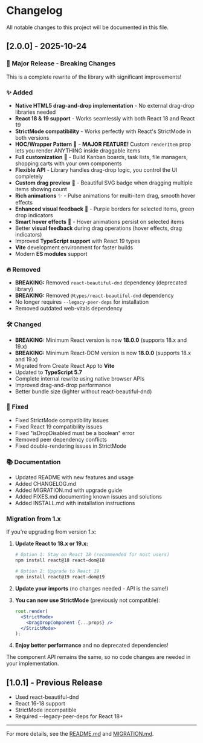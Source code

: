 # Changelog

All notable changes to this project will be documented in this file.

## [2.0.0] - 2025-10-24

### 🎉 Major Release - Breaking Changes

This is a complete rewrite of the library with significant improvements!

### ✨ Added

- **Native HTML5 drag-and-drop implementation** - No external drag-drop libraries needed
- **React 18 & 19 support** - Works seamlessly with both React 18 and React 19
- **StrictMode compatibility** - Works perfectly with React's StrictMode in both versions
- **HOC/Wrapper Pattern** 🎉 - **MAJOR FEATURE!** Custom `renderItem` prop lets you render ANYTHING inside draggable items
- **Full customization** 🎨 - Build Kanban boards, task lists, file managers, shopping carts with your own components
- **Flexible API** - Library handles drag-drop logic, you control the UI completely
- **Custom drag preview** 🎨 - Beautiful SVG badge when dragging multiple items showing count
- **Rich animations** ✨ - Pulse animations for multi-item drag, smooth hover effects
- **Enhanced visual feedback** 🌈 - Purple borders for selected items, green drop indicators
- **Smart hover effects** 🎯 - Hover animations persist on selected items
- Better **visual feedback** during drag operations (hover effects, drag indicators)
- Improved **TypeScript support** with React 19 types
- **Vite** development environment for faster builds
- Modern **ES modules** support

### 🔥 Removed

- **BREAKING:** Removed `react-beautiful-dnd` dependency (deprecated library)
- **BREAKING:** Removed `@types/react-beautiful-dnd` dependency
- No longer requires `--legacy-peer-deps` for installation
- Removed outdated web-vitals dependency

### 🛠️ Changed

- **BREAKING:** Minimum React version is now **18.0.0** (supports 18.x and 19.x)
- **BREAKING:** Minimum React-DOM version is now **18.0.0** (supports 18.x and 19.x)
- Migrated from Create React App to **Vite**
- Updated to **TypeScript 5.7**
- Complete internal rewrite using native browser APIs
- Improved drag-and-drop performance
- Better bundle size (lighter without react-beautiful-dnd)

### 🐛 Fixed

- Fixed StrictMode compatibility issues
- Fixed React 19 compatibility issues
- Fixed "isDropDisabled must be a boolean" error
- Removed peer dependency conflicts
- Fixed double-rendering issues in StrictMode

### 📚 Documentation

- Updated README with new features and usage
- Added CHANGELOG.md
- Added MIGRATION.md with upgrade guide
- Added FIXES.md documenting known issues and solutions
- Added INSTALL.md with installation instructions

### Migration from 1.x

If you're upgrading from version 1.x:

1. **Update React to 18.x or 19.x:**

   ```bash
   # Option 1: Stay on React 18 (recommended for most users)
   npm install react@18 react-dom@18

   # Option 2: Upgrade to React 19
   npm install react@19 react-dom@19
   ```

2. **Update your imports** (no changes needed - API is the same!)

3. **You can now use StrictMode** (previously not compatible):

   ```jsx
   root.render(
     <StrictMode>
       <DragDropComponent {...props} />
     </StrictMode>
   );
   ```

4. **Enjoy better performance** and no deprecated dependencies!

The component API remains the same, so no code changes are needed in your implementation.

## [1.0.1] - Previous Release

- Used react-beautiful-dnd
- React 16-18 support
- StrictMode incompatible
- Required --legacy-peer-deps for React 18+

---

For more details, see the [README.md](README.md) and [MIGRATION.md](MIGRATION.md).
